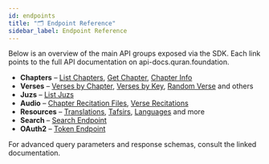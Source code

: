 ```yaml
---
id: endpoints
title: "🗂️ Endpoint Reference"
sidebar_label: Endpoint Reference
---
```


Below is an overview of the main API groups exposed via the SDK. Each link points to the full API documentation on api-docs.quran.foundation.

- **Chapters** – [List Chapters](https://api-docs.quran.foundation/docs/content_apis_versioned/list-chapters), [Get Chapter](https://api-docs.quran.foundation/docs/content_apis_versioned/get-chapter), [Chapter Info](https://api-docs.quran.foundation/docs/content_apis_versioned/info)
- **Verses** – [Verses by Chapter](https://api-docs.quran.foundation/docs/content_apis_versioned/verses-by-chapter-number), [Verses by Key](https://api-docs.quran.foundation/docs/content_apis_versioned/verses-by-verse-key), [Random Verse](https://api-docs.quran.foundation/docs/content_apis_versioned/random-verse) and others
- **Juzs** – [List Juzs](https://api-docs.quran.foundation/docs/content_apis_versioned/juzs)
- **Audio** – [Chapter Recitation Files](https://api-docs.quran.foundation/docs/content_apis_versioned/chapter-reciter-audio-files), [Verse Recitations](https://api-docs.quran.foundation/docs/content_apis_versioned/list-surah-recitation)
- **Resources** – [Translations](https://api-docs.quran.foundation/docs/content_apis_versioned/translations), [Tafsirs](https://api-docs.quran.foundation/docs/content_apis_versioned/tafsirs), [Languages](https://api-docs.quran.foundation/docs/content_apis_versioned/languages) and more
- **Search** – [Search Endpoint](https://api-docs.quran.foundation/docs/content_apis_versioned/search)
- **OAuth2** – [Token Endpoint](https://api-docs.quran.foundation/docs/oauth2_apis_versioned/token)

For advanced query parameters and response schemas, consult the linked documentation.
